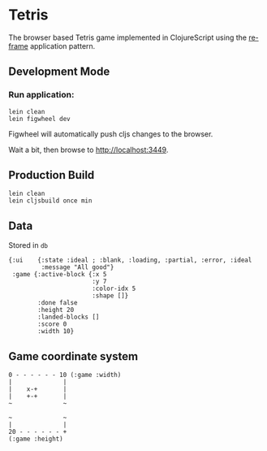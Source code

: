 # Tetris

The browser based Tetris game implemented in ClojureScript using the [re-frame](https://github.com/Day8/re-frame) application pattern.


## Development Mode

### Run application:

```
lein clean
lein figwheel dev
```
Figwheel will automatically push cljs changes to the browser.

Wait a bit, then browse to [http://localhost:3449](http://localhost:3449).


## Production Build

```
lein clean
lein cljsbuild once min
```

## Data

Stored in `db`

~~~
{:ui    {:state :ideal ; :blank, :loading, :partial, :error, :ideal
         :message "All good"} 
 :game {:active-block {:x 5
                       :y 7 
                       :color-idx 5
                       :shape []}
        :done false
        :height 20
        :landed-blocks []
        :score 0
        :width 10}
~~~

## Game coordinate system

~~~
0 - - - - - - 10 (:game :width)
|              |
|    x-+       |
|    +-+       |
~              ~

~              ~
|              |
20 - - - - - - +
(:game :height)
~~~
